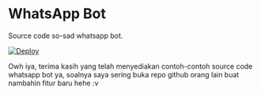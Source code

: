 # WhatsApp Bot

Source code so-sad whatsapp bot.


[![Deploy](https://www.herokucdn.com/deploy/button.svg)](https://heroku.com/deploy?template=https://github.com/dikanata/so-sad/)

Owh iya, terima kasih yang telah menyediakan contoh-contoh source code whatsapp bot ya, soalnya saya sering buka repo github orang lain buat nambahin fitur baru hehe :v
